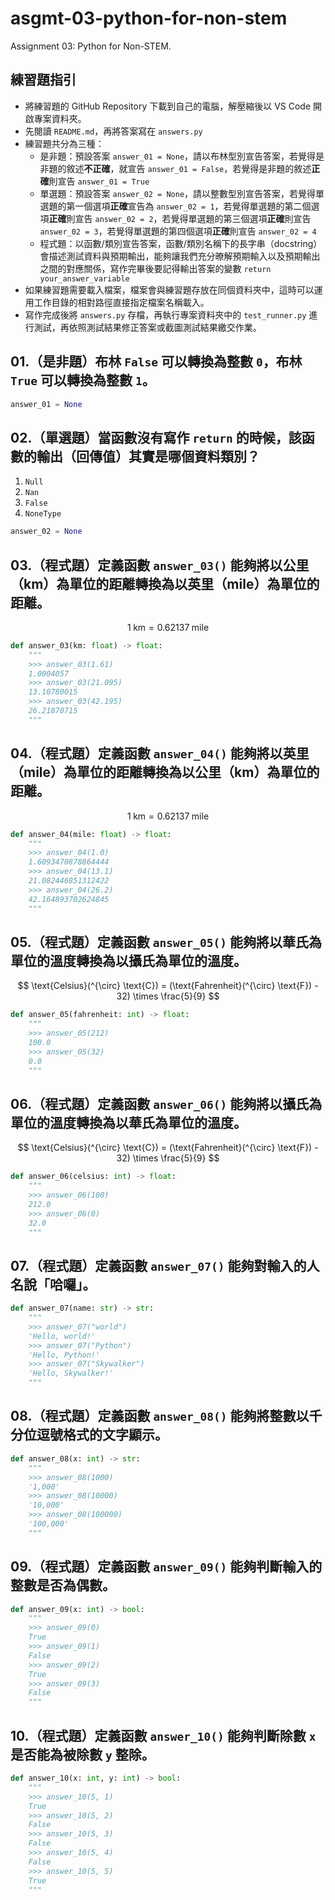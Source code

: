 # asgmt-03-python-for-non-stem
Assignment 03: Python for Non-STEM.

## 練習題指引

- 將練習題的 GitHub Repository 下載到自己的電腦，解壓縮後以 VS Code 開啟專案資料夾。
- 先閱讀 `README.md`，再將答案寫在 `answers.py`
- 練習題共分為三種：
  - 是非題：預設答案 `answer_01 = None`，請以布林型別宣告答案，若覺得是非題的敘述**不正確**，就宣告 `answer_01 = False`，若覺得是非題的敘述**正確**則宣告 `answer_01 = True`
  - 單選題：預設答案 `answer_02 = None`，請以整數型別宣告答案，若覺得單選題的第一個選項**正確**宣告為 `answer_02 = 1`，若覺得單選題的第二個選項**正確**則宣告 `answer_02 = 2`，若覺得單選題的第三個選項**正確**則宣告 `answer_02 = 3`，若覺得單選題的第四個選項**正確**則宣告 `answer_02 = 4`
  - 程式題：以函數/類別宣告答案，函數/類別名稱下的長字串（docstring）會描述測試資料與預期輸出，能夠讓我們充分暸解預期輸入以及預期輸出之間的對應關係，寫作完畢後要記得輸出答案的變數 `return your_answer_variable`
- 如果練習題需要載入檔案，檔案會與練習題存放在同個資料夾中，這時可以運用工作目錄的相對路徑直接指定檔案名稱載入。
- 寫作完成後將 `answers.py` 存檔，再執行專案資料夾中的 `test_runner.py` 進行測試，再依照測試結果修正答案或截圖測試結果繳交作業。

## 01.（是非題）布林 `False` 可以轉換為整數 `0`，布林 `True` 可以轉換為整數 `1`。

```python
answer_01 = None
```

## 02.（單選題）當函數沒有寫作 `return` 的時候，該函數的輸出（回傳值）其實是哪個資料類別？

1. `Null`
2. `Nan`
3. `False`
4. `NoneType`

```python
answer_02 = None
```

## 03.（程式題）定義函數 `answer_03()` 能夠將以公里（km）為單位的距離轉換為以英里（mile）為單位的距離。

$$
1 \; \text{km} = 0.62137 \; \text{mile}
$$

```python
def answer_03(km: float) -> float:
    """
    >>> answer_03(1.61)
    1.0004057
    >>> answer_03(21.095)
    13.10780015
    >>> answer_03(42.195)
    26.21870715
    """
```

## 04.（程式題）定義函數 `answer_04()` 能夠將以英里（mile）為單位的距離轉換為以公里（km）為單位的距離。

$$
1 \; \text{km} = 0.62137 \; \text{mile}
$$

```python
def answer_04(mile: float) -> float:
    """
    >>> answer_04(1.0)
    1.6093470878864444
    >>> answer_04(13.1)
    21.082446851312422
    >>> answer_04(26.2)
    42.164893702624845
    """
```

## 05.（程式題）定義函數 `answer_05()` 能夠將以華氏為單位的溫度轉換為以攝氏為單位的溫度。

$$
\text{Celsius}(^{\circ} \text{C}) = (\text{Fahrenheit}(^{\circ} \text{F}) - 32) \times \frac{5}{9}
$$

```python
def answer_05(fahrenheit: int) -> float:
    """
    >>> answer_05(212)
    100.0
    >>> answer_05(32)
    0.0
    """
```

## 06.（程式題）定義函數 `answer_06()` 能夠將以攝氏為單位的溫度轉換為以華氏為單位的溫度。

$$
\text{Celsius}(^{\circ} \text{C}) = (\text{Fahrenheit}(^{\circ} \text{F}) - 32) \times \frac{5}{9}
$$

```python
def answer_06(celsius: int) -> float:
    """
    >>> answer_06(100)
    212.0
    >>> answer_06(0)
    32.0
    """
```

## 07.（程式題）定義函數 `answer_07()` 能夠對輸入的人名說「哈囉」。

```python
def answer_07(name: str) -> str:
    """
    >>> answer_07("world")
    'Hello, world!'
    >>> answer_07("Python")
    'Hello, Python!'
    >>> answer_07("Skywalker")
    'Hello, Skywalker!'
    """
```

## 08.（程式題）定義函數 `answer_08()` 能夠將整數以千分位逗號格式的文字顯示。

```python
def answer_08(x: int) -> str:
    """
    >>> answer_08(1000)
    '1,000'
    >>> answer_08(10000)
    '10,000'
    >>> answer_08(100000)
    '100,000'
    """
```

## 09.（程式題）定義函數 `answer_09()` 能夠判斷輸入的整數是否為偶數。

```python
def answer_09(x: int) -> bool:
    """
    >>> answer_09(0)
    True
    >>> answer_09(1)
    False
    >>> answer_09(2)
    True
    >>> answer_09(3)
    False
    """
```

## 10.（程式題）定義函數 `answer_10()` 能夠判斷除數 `x` 是否能為被除數 `y` 整除。

```python
def answer_10(x: int, y: int) -> bool:
    """
    >>> answer_10(5, 1)
    True
    >>> answer_10(5, 2)
    False
    >>> answer_10(5, 3)
    False
    >>> answer_10(5, 4)
    False
    >>> answer_10(5, 5)
    True
    """
```